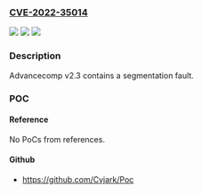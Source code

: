 ### [CVE-2022-35014](https://cve.mitre.org/cgi-bin/cvename.cgi?name=CVE-2022-35014)
![](https://img.shields.io/static/v1?label=Product&message=n%2Fa&color=blue)
![](https://img.shields.io/static/v1?label=Version&message=n%2Fa&color=blue)
![](https://img.shields.io/static/v1?label=Vulnerability&message=n%2Fa&color=brighgreen)

### Description

Advancecomp v2.3 contains a segmentation fault.

### POC

#### Reference
No PoCs from references.

#### Github
- https://github.com/Cvjark/Poc

